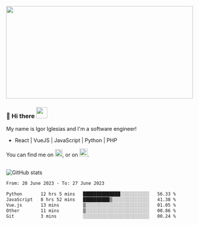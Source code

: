 <img src="https://c.tenor.com/KjVxfRrrncUAAAAd/matrix.gif" width="100%" height="250px">

### 🔭 Hi there <img src="https://raw.githubusercontent.com/MartinHeinz/MartinHeinz/master/wave.gif" width="30px">


My name is Igor Iglesias and I'm a software engineer!
<br>

<ul>
  <li> React | VueJS | JavaScript | Python | PHP </li>
</ul>
You can find me on <a href="https://twitter.com/IgorIglesias5"><img src="https://i.imgur.com/JLLlB5S.png" width="20px"></a>, or on <a href="https://www.linkedin.com/in/igor-iglesias-62478428/"><img src="https://i.imgur.com/PXyIkWx.png" width="22px"></a>.

<br>
<br>

![GitHub stats](https://github-readme-stats.vercel.app/api?username=igoiglesias&show_icons=true&count_private=true&theme=chartreuse-dark&hide_title=true)

<!--START_SECTION:waka-->

```txt
From: 20 June 2023 - To: 27 June 2023

Python       12 hrs 5 mins   ██████████████░░░░░░░░░░░   56.33 %
JavaScript   8 hrs 52 mins   ██████████▒░░░░░░░░░░░░░░   41.38 %
Vue.js       13 mins         ▒░░░░░░░░░░░░░░░░░░░░░░░░   01.05 %
Other        11 mins         ▒░░░░░░░░░░░░░░░░░░░░░░░░   00.86 %
Git          3 mins          ░░░░░░░░░░░░░░░░░░░░░░░░░   00.24 %
```

<!--END_SECTION:waka-->
